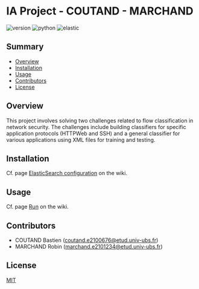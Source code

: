 # IA Project - COUTAND - MARCHAND

![version](https://img.shields.io/badge/version-1.0.0-blue)
![python](https://img.shields.io/badge/python-3.10.12-blue)
![elastic](https://img.shields.io/badge/elastic-8.10.2-blue)

## Summary

- [Overview](#overview)
- [Installation](#installation)
- [Usage](#usage)
- [Contributors](#contributors)
- [License](#license)

## Overview
This project involves solving two challenges related to flow classification in network security. The challenges include building classifiers for specific application protocols (HTTPWeb and SSH) and a general classifier for various applications using XML files for training and testing.

## Installation
Cf. page [ElasticSearch configuration](./wiki/ElasticSearch-configuration) on the wiki.

## Usage
Cf. page [Run](./wiki/Run-and-configure-the-project) on the wiki.

## Contributors
- COUTAND Bastien (coutand.e2100676@etud.univ-ubs.fr)
- MARCHAND Robin (marchand.e2101234@etud.univ-ubs.fr)

## License

[MIT](https://choosealicense.com/licenses/mit/)
